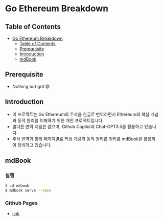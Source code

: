 # Go Ethereum Breakdown

## Table of Contents

- [Go Ethereum Breakdown](#go-ethereum-breakdown)
  - [Table of Contents](#table-of-contents)
  - [Prerequisite](#prerequisite)
  - [Introduction](#introduction)
  - [mdBook](#mdBook)

## Prerequisite

- Nothing but grit 😎

## Introduction

- 이 프로젝트는 Go Ethereum의 주석을 한글로 번역하면서 Ethereum의 핵심 개념과 동작 원리를 이해하기 위한 개인 프로젝트입니다.
- 별다른 번역 지침은 없으며, Github Copilot과 Chat-GPT3.5를 활용하고 있습니다.
- 주석 번역과 함께 패키지별로 핵심 개념과 동작 원리를 정리를 mdBook을 활용하여 정리하고 있습니다.

## mdBook

### 실행

```bash
$ cd mdbook
$ mdbook serve --open
```

### Github Pages

- [link](https://piatoss3612.github.io/go-ethereum-breakdown/)